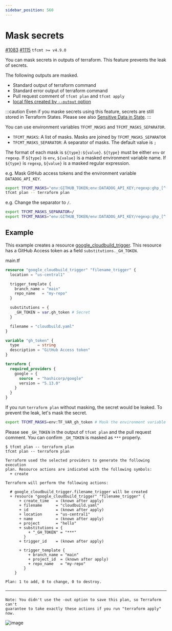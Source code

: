 ```yaml
---
sidebar_position: 560
---
```


# Mask secrets

[#1083](https://github.com/suzuki-shunsuke/tfcmt/discussions/1083) [#1115](https://github.com/suzuki-shunsuke/tfcmt/pull/1115) `tfcmt >= v4.9.0`

You can mask secrets in outputs of terraform.
This feature prevents the leak of secrets.

The following outputs are masked.

- Standard output of terraform command
- Standard error output of terraform command
- Pull request comment of `tfcmt plan` and `tfcmt apply`
- [local files created by `--output` option](output-file.md)

:::caution
Even if you maske secrets using this feature, secrets are still stored in Terraform States.
Please see also [Sensitive Data in State](https://developer.hashicorp.com/terraform/language/state/sensitive-data).
:::

You can use environment variables `TFCMT_MASKS` and `TFCMT_MASKS_SEPARATOR`.

- `TFCMT_MASKS`: A list of masks. Masks are joined by `TFCMT_MASKS_SEPARATOR`
- `TFCMT_MASKS_SEPARATOR`: A separator of masks. The default value is `;`

The format of each mask is `${type}:${value}`.
`${type}` must be either `env` or `regexp`.
If `${type}` is `env`, `${value}` is a masked environment variable name.
If `${type}` is `regexp`, `${value}` is a masked regular expression.

e.g. Mask GitHub access tokens and the environment variable `DATADOG_API_KEY`.

```sh
export TFCMT_MASKS="env:GITHUB_TOKEN;env:DATADOG_API_KEY;regexp:ghp_[^ ]+"
tfcmt plan -- terraform plan
```

e.g. Change the separator to `/`.

```sh
export TFCMT_MASKS_SEPARATOR=/
export TFCMT_MASKS="env:GITHUB_TOKEN/env:DATADOG_API_KEY/regexp:ghp_[^ ]+"
```

## Example

This example creates a resource [google_cloudbuild_trigger](https://registry.terraform.io/providers/hashicorp/google/latest/docs/resources/cloudbuild_trigger).
This resource has a GitHub Access token as a field `substitutions._GH_TOKEN`.

main.tf

```tf
resource "google_cloudbuild_trigger" "filename_trigger" {
  location = "us-central1"

  trigger_template {
    branch_name = "main"
    repo_name   = "my-repo"
  }

  substitutions = {
    _GH_TOKEN = var.gh_token # Secret
  }

  filename = "cloudbuild.yaml"
}

variable "gh_token" {
  type        = string
  description = "GitHub Access token"
}

terraform {
  required_providers {
    google = {
      source  = "hashicorp/google"
      version = "5.13.0"
    }
  }
}
```

If you run `terraform plan` without masking, the secret would be leaked.
To prevent the leak, let's mask the secret.

```sh
export TFCMT_MASKS=env:TF_VAR_gh_token # Mask the environment variable TF_VAR_gh_token
```

Please see `_GH_TOKEN` in the output of `tfcmt plan` and the pull request comment.
You can confirm `_GH_TOKEN` is masked as `***` properly.

```console
$ tfcmt plan -- terraform plan
tfcmt plan -- terraform plan

Terraform used the selected providers to generate the following execution
plan. Resource actions are indicated with the following symbols:
  + create

Terraform will perform the following actions:

  # google_cloudbuild_trigger.filename_trigger will be created
  + resource "google_cloudbuild_trigger" "filename_trigger" {
      + create_time   = (known after apply)
      + filename      = "cloudbuild.yaml"
      + id            = (known after apply)
      + location      = "us-central1"
      + name          = (known after apply)
      + project       = "hello"
      + substitutions = {
          + "_GH_TOKEN" = "***"
        }
      + trigger_id    = (known after apply)

      + trigger_template {
          + branch_name = "main"
          + project_id  = (known after apply)
          + repo_name   = "my-repo"
        }
    }

Plan: 1 to add, 0 to change, 0 to destroy.

─────────────────────────────────────────────────────────────────────────────

Note: You didn't use the -out option to save this plan, so Terraform can't
guarantee to take exactly these actions if you run "terraform apply" now.
```

![image](https://github.com/suzuki-shunsuke/tfcmt-docs/assets/13323303/7b79481b-923c-40cf-8bbb-f955b0685d1f)
